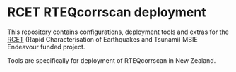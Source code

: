 # RCET RTEQcorrscan deployment

This repository contains configurations, deployment tools and extras for
the [RCET](https://www.rcet.science/) (Rapid Characterisation of Earthquakes and Tsunami) MBIE
Endeavour funded project. 

Tools are specifically for deployment of RTEQcorrscan in New Zealand.
